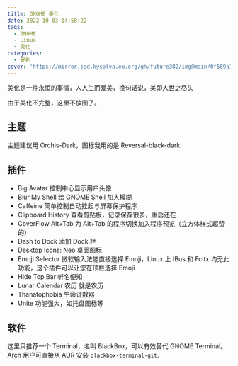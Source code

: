 ```yaml
---
title: GNOME 美化
date: 2022-10-03 14:58:22
tags: 
  - GNOME
  - Linux
  - 美化
categories:
  - 安利
cover: 'https://mirror.jsd.kysolva.eu.org/gh/future382/img@main/0f589a128b0648399145d02b36c86672.webp'
---
```


美化是一件永恒的事情，人人生而爱美，换句话说，~~美即人世之尽头~~

<!-- more -->

由于美化不完整，这里不放图了。

## 主题

主题建议用 Orchis-Dark，图标我用的是 Reversal-black-dark.

## 插件

 - Big Avatar 控制中心显示用户头像
 - Blur My Shell 给 GNOME Shell 加入模糊
 - Caffeine 简单控制自动挂起与屏幕保护程序
 - Clipboard History 查看剪贴板，记录保存很多，重启还在
 - CoverFlow Alt+Tab 为 Alt+Tab 的程序切换加入程序预览（立方体样式超赞的）
 - Dash to Dock 添加 Dock 栏
 - Desktop Icons: Neo 桌面图标
 - Emoji Selector 微软输入法能直接选择 Emoji，Linux 上 IBus 和 Fcitx 均无此功能，这个插件可以让您在顶栏选择 Emoji
 - Hide Top Bar 听名便知
 - Lunar Calendar 农历 就是农历
 - Thanatophobia 生命计数器
 - Unite 功能强大，如托盘图标等

## 软件

这里只推荐一个 Terminal，名叫 BlackBox，可以有效替代 GNOME Terminal。Arch 用户可直接从 AUR 安装 `blackbox-terminal-git`.